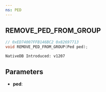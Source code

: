 ```yaml
---
ns: PED
---
```

## REMOVE_PED_FROM_GROUP

```c
// 0xED74007FFB146BC2 0x82697713
void REMOVE_PED_FROM_GROUP(Ped ped);
```

```
NativeDB Introduced: v1207
```

## Parameters
* **ped**:
